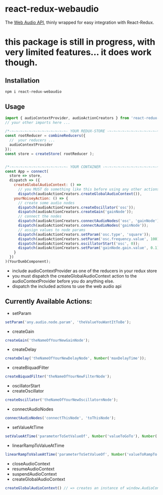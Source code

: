 # react-redux-webaudio

The [Web Audio API](https://developer.mozilla.org/en-US/docs/Web/API/Web_Audio_API), thinly wrapped for easy integration with React-Redux.

# this package is still in progress, with very limited features... it does work though.

## Installation
```bash
npm i react-redux-webaudio
```

## Usage

```javascript
import { audioContextProvider, audioActionCreators } from 'react-redux-webaudio';
// your other imports here ...

/*-~-~-~-~-~-~-~-~-~-~-~-~-~- YOUR REDUX-STORE -~-~-~-~-~-~-~-~-~-~-~-~-~-*/
const rootReducer = combineReducers({
  //  your reducers ...
  audioContextProvider
});
const store = createStore( rootReducer );


/*-~-~-~-~-~-~-~-~-~-~-~-~-~- YOUR CONTAINER -~-~-~-~-~-~-~-~-~-~-~-~-~-*/
const App = connect(
  store => store,
  dispatch => ({
    createGlobalAudioContext: () =>
      // you MUST do something like this before using any other actions!!
      dispatch(audioActionCreators.createGlobalAudioContext()),
    yourNoiseyAction: () => {
      // create some audio nodes
      dispatch(audioActionCreators.createOscillator('osc'));
      dispatch(audioActionCreators.createGain('gainNode'));
      // connect the nodes
      dispatch(audioActionCreators.connectAudioNodes('osc', 'gainNode'));
      dispatch(audioActionCreators.connectAudioNodes('gainNode'));
      // assign values to node params
      dispatch(audioActionCreators.setParam('osc.type', 'square'));
      dispatch(audioActionCreators.setParam('osc.frequency.value', 100));
      dispatch(audioActionCreators.oscillatorStart('osc', 0));
      dispatch(audioActionCreators.setParam('gainNode.gain.value', 0.1));
    }
  })
)(YourDumbComponent);
```
* include audioContextProvider as one of the reducers in your redux store
* you must dispatch the createGlobalAudioContext action to the audioContextProvider before you do anything else.
* dispatch the included actions to use the web audio api

## Currently Available Actions:
* setParam
```javascript
setParam('any.audio.node.param', 'theValueYouWantItToBe');
```
* createGain
```javascript
createGain('theNameOfYourNewGainNode');
```
* createDelay
```javascript
createDelay('theNameOfYourNewDelayNode', Number('maxDelayTime'));
```
* createBiquadFilter
```javascript
createBiquadFilter('theNameOfYourNewFilterNode');
```
* oscillatorStart
* createOscillator
```javascript
createOscillator('theNameOfYourNewOscillatornNode');
```
* connectAudioNodes
```javascript
connectAudioNodes('connectThisNode', 'toThisNode');
```
* setValueAtTime
```javascript
setValueAtTime('parameterToSetValueOf', Number('valueToGoTo'), Number('timeToSetValueAt'));
```
* linearRampToValueAtTime
```javascript
linearRampToValueAtTime('parameterToSetValueOf', Number('valueToRampTo'), Number('timeToReachEndOfRamp'));
```
* closeAudioContext
* resumeAudioContext
* suspendAudioContext
* createGlobalAudioContext
```javascript
createGlobalAudioContext() // => creates an instance of window.AudioContext
```
